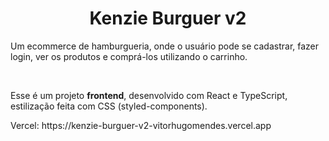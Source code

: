 <h1 align="center">Kenzie Burguer v2</h1>


<p>Um ecommerce de hamburgueria, onde o usuário pode se cadastrar, fazer login, ver os produtos e comprá-los utilizando o carrinho.</p>
<br>
<p>Esse é um projeto <b>frontend</b>, desenvolvido com React e TypeScript, estilização feita com CSS (styled-components). </p>
<p>Vercel: https://kenzie-burguer-v2-vitorhugomendes.vercel.app </p>
